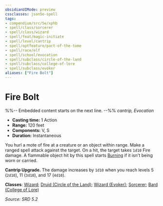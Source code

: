 ```yaml
---
obsidianUIMode: preview
cssclasses: json5e-spell
tags:
- compendium/src/5e/xphb
- spell/class/sorcerer
- spell/class/wizard
- spell/feat/magic-initiate
- spell/level/cantrip
- spell/optfeature/pact-of-the-tome
- spell/race/elf
- spell/school/evocation
- spell/subclass/circle-of-the-land
- spell/subclass/college-of-lore
- spell/subclass/evoker
aliases: ["Fire Bolt"]
---
```

# Fire Bolt
%%-- Embedded content starts on the next line. --%%
*cantrip, Evocation*  

- **Casting time:** 1 Action
- **Range:** 120 feet
- **Components:** V, S
- **Duration:** Instantaneous

You hurl a mote of fire at a creature or an object within range. Make a ranged spell attack against the target. On a hit, the target takes `1d10` Fire damage. A flammable object hit by this spell starts [Burning](compendium/traps-hazards/burning-xphb.md) if it isn't being worn or carried.

**Cantrip Upgrade.** The damage increases by `1d10` when you reach levels 5 (`2d10`), 11 (`3d10`), and 17 (`4d10`).

**Classes**: [Wizard](compendium/lists/list-spells-classes-wizard.md); [Druid (Circle of the Land)](compendium/lists/list-spells-classes-druid-xphb-circle-of-the-land-xphb.md "subclass=XPHB;class=XPHB"); [Wizard (Evoker)](compendium/lists/list-spells-classes-wizard-xphb-evoker-xphb.md "subclass=XPHB;class=XPHB"); [Sorcerer](compendium/lists/list-spells-classes-sorcerer.md); [Bard (College of Lore)](compendium/lists/list-spells-classes-bard-xphb-college-of-lore-xphb.md "subclass=XPHB;class=XPHB")

*Source: SRD 5.2*